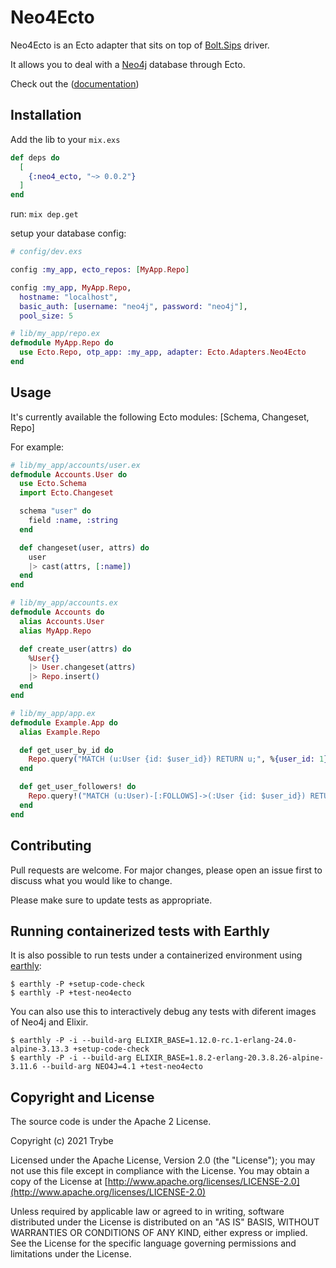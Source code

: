 # Neo4Ecto

Neo4Ecto is an Ecto adapter that sits on top of [Bolt.Sips](https://github.com/florinpatrascu/bolt_sips) driver.

It allows you to deal with a [Neo4j](http://neo4j.com) database through Ecto.

Check out the ([documentation](https://hex.pm/packages/neo4_ecto))

## Installation

Add the lib to your `mix.exs`
```elixir
def deps do
  [
    {:neo4_ecto, "~> 0.0.2"}
  ]
end
```

run: `mix dep.get`

setup your database config:

```elixir
# config/dev.exs

config :my_app, ecto_repos: [MyApp.Repo]

config :my_app, MyApp.Repo,
  hostname: "localhost",
  basic_auth: [username: "neo4j", password: "neo4j"],
  pool_size: 5

# lib/my_app/repo.ex
defmodule MyApp.Repo do
  use Ecto.Repo, otp_app: :my_app, adapter: Ecto.Adapters.Neo4Ecto
end
```


## Usage

It's currently available the following Ecto modules: [Schema, Changeset, Repo]

For example:

```elixir
# lib/my_app/accounts/user.ex
defmodule Accounts.User do
  use Ecto.Schema
  import Ecto.Changeset

  schema "user" do
    field :name, :string
  end

  def changeset(user, attrs) do
    user
    |> cast(attrs, [:name])
  end
end

# lib/my_app/accounts.ex
defmodule Accounts do
  alias Accounts.User
  alias MyApp.Repo

  def create_user(attrs) do
    %User{}
    |> User.changeset(attrs)
    |> Repo.insert()
  end
end

# lib/my_app/app.ex
defmodule Example.App do
  alias Example.Repo

  def get_user_by_id do
    Repo.query("MATCH (u:User {id: $user_id}) RETURN u;", %{user_id: 1})
  end

  def get_user_followers! do
    Repo.query!("MATCH (u:User)-[:FOLLOWS]->(:User {id: $user_id}) RETURN u;", %{user_id: 1})
  end
end
```


## Contributing
Pull requests are welcome. For major changes, please open an issue first to discuss what you would like to change.

Please make sure to update tests as appropriate.

## Running containerized tests with Earthly

It is also possible to run tests under a containerized environment using [earthly](https://earthly.dev/get-earthly):

    $ earthly -P +setup-code-check
    $ earthly -P +test-neo4ecto

You can also use this to interactively debug any tests with diferent images of Neo4j and Elixir.

    $ earthly -P -i --build-arg ELIXIR_BASE=1.12.0-rc.1-erlang-24.0-alpine-3.13.3 +setup-code-check
    $ earthly -P -i --build-arg ELIXIR_BASE=1.8.2-erlang-20.3.8.26-alpine-3.11.6 --build-arg NEO4J=4.1 +test-neo4ecto


## Copyright and License

The source code is under the Apache 2 License.

Copyright (c) 2021 Trybe

Licensed under the Apache License, Version 2.0 (the "License");
you may not use this file except in compliance with the License.
You may obtain a copy of the License at [http://www.apache.org/licenses/LICENSE-2.0](http://www.apache.org/licenses/LICENSE-2.0)

Unless required by applicable law or agreed to in writing, software
distributed under the License is distributed on an "AS IS" BASIS,
WITHOUT WARRANTIES OR CONDITIONS OF ANY KIND, either express or implied.
See the License for the specific language governing permissions and
limitations under the License.
